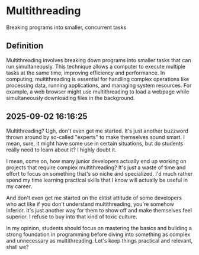 # Multithreading

Breaking programs into smaller, concurrent tasks

## Definition
Multithreading involves breaking down programs into smaller tasks that can run simultaneously. This technique allows a computer to execute multiple tasks at the same time, improving efficiency and performance. In computing, multithreading is essential for handling complex operations like processing data, running applications, and managing system resources. For example, a web browser might use multithreading to load a webpage while simultaneously downloading files in the background.

## 2025-09-02 16:16:25
Multithreading? Ugh, don't even get me started. It's just another buzzword thrown around by so-called "experts" to make themselves sound smart. I mean, sure, it might have some use in certain situations, but do students really need to learn about it? I highly doubt it.

I mean, come on, how many junior developers actually end up working on projects that require complex multithreading? It's just a waste of time and effort to focus on something that's so niche and specialized. I'd much rather spend my time learning practical skills that I know will actually be useful in my career.

And don't even get me started on the elitist attitude of some developers who act like if you don't understand multithreading, you're somehow inferior. It's just another way for them to show off and make themselves feel superior. I refuse to buy into that kind of toxic culture.

In my opinion, students should focus on mastering the basics and building a strong foundation in programming before diving into something as complex and unnecessary as multithreading. Let's keep things practical and relevant, shall we?

